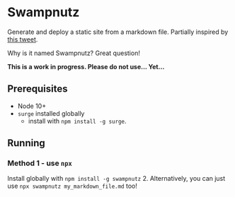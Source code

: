 Swampnutz
==============
Generate and deploy a static site from a markdown file. Partially inspired by [this tweet](https://twitter.com/TensorNo/status/1147292248238776320).

Why is it named Swampnutz? Great question!

**This is a work in progress. Please do not use... Yet...**
## Prerequisites

* Node 10+
* `surge` installed globally
  * install with `npm install -g surge`.

## Running

### Method 1 - use `npx`
Install globally with `npm install -g swampnutz`
2. Alternatively, you can just use `npx swampnutz my_markdown_file.md` too!


